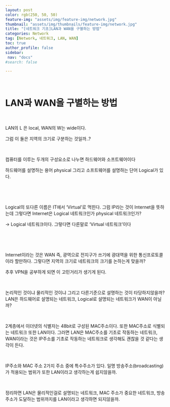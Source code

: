 ```yaml
---
layout: post
color: rgb(250, 50, 50)
feature-img: "assets/img/feature-img/network.jpg"
thumbnail: "assets/img/thumbnails/feature-img/network.jpg"
title: "[네트워크 기초]LAN과 WAN을 구별하는 방법"
categories: Network
tag: [Network, 네트워크, LAN, WAN]
toc: true
author_profile: false
sidebar:
 nav: "docs"
#search: false

---
```


    

# LAN과 WAN을 구별하는 방법

    

LAN의 L 은 local, WAN의 W는 wide이다.

그럼 이 둘은 지역의 크기로 구분하는 것일까..?

    

컴퓨터를 이루는 두개의 구성요소로 나누면 하드웨어와 소프트웨어이다

하드웨어를 설명하는 용어 physical 그리고 소프트웨어를 설명하는 단어 Logical가 있다.

    

    

Logical의 또다른 이름은 IT에서 ‘Virtual’로 먹힌다. 그럼 IP라는 것이 Internet을 뜻하는데 그렇다면 Internet은 Logical 네트워크인가 physical 네트워크인가?

→ Logical 네트워크이다. 그렇다면 다른말로 ‘Virtual 네트워크’이다

    

    

Internet이라는 것은 WAN 즉, 광역으로 전지구가 쓰기에 광대역을 위한 통신프로토콜이라 할만하다. 그렇다면 지역의 크기로 네트워크의 크기를 논하는게 맞을까?

추후 VPN을 공부하게 되면 이 고민거리가 생기게 된다.

    

논리적인 것이냐 물리적인 것이냐 그리고 다른기준으로 설명하는 것이 타당하지않을까? LAN은 하드웨어로 설명되는 네트워크, Logical로 설명되는 네트워크가 WAN이 아닐까?

    

2계층에서 이더넷의 식별자는 48bit로 구성된 MAC주소이다. 또한 MAC주소로 식별되는 네트워크 또한 LAN이다. 그러면 LAN은 MAC주소를 기초로 작동하는 네트워크, WAN이라는 것은 IP주소를 기초로 작동하는 네트워크로 생각해도 괜찮을 것 같다는 생각이 든다.

    

IP주소와 MAC 주소 2가지 주소 중에 특수주소가 있다. 일명 방송주소(broadcasting)가 적용되는 범위가 또한 LAN이라고 생각하는게 쉽지않을까.

    

정리하면 LAN은 물리적인걸로 설명되는 네트워크, MAC 주소가 중요한 네트워크, 방송주소가 도달하는 범위까지를 LAN이라고 생각하면 되지않을까.
